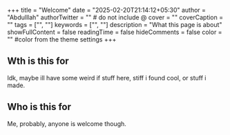 +++
title = "Welcome"
date = "2025-02-20T21:14:12+05:30"
author = "Abdulllah"
authorTwitter = "" # do not include @
cover = ""
coverCaption = ""
tags = ["", ""]
keywords = ["", ""]
description = "What this page is about"
showFullContent = false
readingTime = false
hideComments = false
color = "" #color from the theme settings
+++

## Wth is this for

Idk, maybe ill have some weird if stuff here, stiff i found cool, or stuff i made.

## Who is this for

Me, probably, anyone is welcome though.
